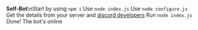 **Self-Bot**\nStart by using `npm i` 
Use `node index.js`
Use `node configure.js`
Get the details from your server and [discord developers](https://discordapp.com/developers)
Run `node index.js` 
Done! The bot's online
